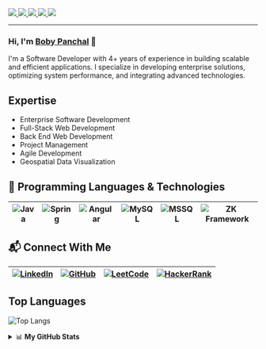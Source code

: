<a href="https://badges.pufler.dev">
    <img src="https://badges.pufler.dev/visits/bobypanchal/bobypanchal?style=flat-square&color=blue&logo=github">
  </a>
  <a href="https://badges.pufler.dev">
    <img src="https://badges.pufler.dev/years/bobypanchal?style=flat-square&color=blue&logo=github">
  </a>
  <a href="https://github.com/milanpanchal?tab=repositories">
    <img src="https://badges.pufler.dev/repos/bobypanchal?style=flat-square&color=blue&logo=github">
  </a>
  <a href="https://gist.github.com/milanpanchal">
    <img src="https://badges.pufler.dev/gists/bobypanchal?style=flat-square&color=blue&logo=github">
  </a>
    <a href="https://badges.pufler.dev">
    <img src="https://badges.pufler.dev/commits/monthly/bobypanchal?style=flat-square&color=blue&logo=github">
  </a>

****

### Hi, I'm [Boby Panchal](https://bobypanchal.github.io) 👋

I'm a Software Developer with 4+ years of experience in building scalable and efficient applications. I specialize in developing enterprise solutions, optimizing system performance, and integrating advanced technologies.

## Expertise

* Enterprise Software Development
* Full-Stack Web Development
* Back End Web Development
* Project Management
* Agile Development
* Geospatial Data Visualization


## :rocket: Programming Languages & Technologies

|<img align="center" alt="Java" src="https://img.icons8.com/color/50/000000/java-coffee-cup-logo--v2.png"/>|<img align="center" alt="Spring" src="https://img.icons8.com/color/50/000000/spring-logo.png"/>|<img align="center" alt="Angular" src="https://img.icons8.com/color/50/000000/angularjs.png"/>|<img align="center" alt="MySQL" src="https://img.icons8.com/color/50/000000/mysql-logo.png"/>|<img align="center" alt="MSSQL" src="https://img.icons8.com/color/50/000000/microsoft-sql-server.png"/>|<img align="center" alt="ZK Framework" src="https://avatars.githubusercontent.com/u/617150?s=50"/>|
|:---:|:---:|:---:|:---:|:---:|:---:|


## 📬 Connect With Me

|<a href="https://www.linkedin.com/in/bobypanchal/"> <img alt="LinkedIn" src="https://img.icons8.com/color/50/000000/linkedin.png"/></a>|<a href="https://github.com/bobypanchal"> <img align="center" alt="GitHub" src="https://img.icons8.com/nolan/50/github.png"/></a>|<a href="https://leetcode.com/u/Bobypanchal/"> <img align="center" alt="LeetCode" src="https://img.icons8.com/external-tal-revivo-green-tal-revivo/50/000000/external-level-up-your-coding-skills-and-quickly-land-a-job-logo-green-tal-revivo.png"/></a>|<a href="https://www.hackerrank.com/profile/bobypanchal"> <img align="center" alt="HackerRank" src="https://img.icons8.com/windows/50/00eb64/hackerrank.png"/></a>|
|:---:|:---:|:---:|:---:|


## Top Languages
![Top Langs](https://github-readme-stats.vercel.app/api/top-langs/?username=bobypanchal&layout=compact&theme=dark)


<details>
  <summary>📊 <b>My GitHub Stats</b></summary>
    <a href="https://github.com/bobypanchal">
        <img src="https://github-readme-stats.vercel.app/api?username=bobypanchal&show_icons=true&theme=dark&count_private=true" alt="Boby Panchal's GitHub Stats" width="45%" align="right"/>
        <img  src="https://github-readme-streak-stats.herokuapp.com/?user=bobypanchal&theme=dark" width="48%" >
    </a>
</details>
